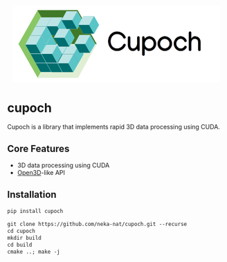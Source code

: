 <p align="center">
<img src="docs/_static/cupoch_logo.png" width="480" />
</p>

# cupoch

Cupoch is a library that implements rapid 3D data processing using CUDA.

## Core Features

* 3D data processing using CUDA
* [Open3D](https://github.com/intel-isl/Open3D)-like API

## Installation

```
pip install cupoch
```

```
git clone https://github.com/neka-nat/cupoch.git --recurse
cd cupoch
mkdir build
cd build
cmake ..; make -j
```